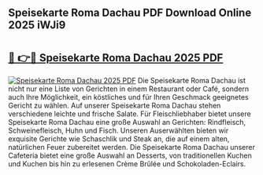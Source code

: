 ## Speisekarte Roma Dachau PDF Download Online 2025 iWJi9

# <h2><a href="http://gc773r.nevu.top/?p=Speisekarte+Roma+Dachau">🔗 👉🔴 Speisekarte Roma Dachau 2025 PDF</a></h2>

[![Speisekarte Roma Dachau 2025 PDF](https://i.imgur.com/dBaPXMq.png)](http://gc773r.nevu.top/?p=Speisekarte+Roma+Dachau)
Die Speisekarte Roma Dachau ist nicht nur eine Liste von Gerichten in einem Restaurant oder Café, sondern auch Ihre Möglichkeit, ein köstliches und für Ihren Geschmack geeignetes Gericht zu wählen. Auf unserer Speisekarte Roma Dachau stehen verschiedene leichte und frische Salate. Für Fleischliebhaber bietet unsere Speisekarte Roma Dachau eine große Auswahl an Gerichten: Rindfleisch, Schweinefleisch, Huhn und Fisch. Unseren Auserwählten bieten wir exquisite Gerichte wie Schaschlik und Steak an, die auf einem alten, natürlichen Feuer zubereitet werden. Die Speisekarte Roma Dachau unserer Cafeteria bietet eine große Auswahl an Desserts, von traditionellen Kuchen und Kuchen bis hin zu erlesenen Crème Brûlée und Schokoladen-Eclairs.

